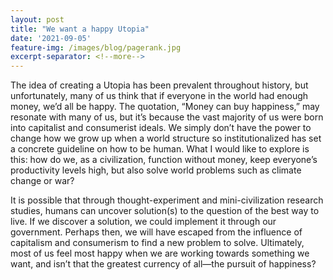 ```yaml
---
layout: post
title: "We want a happy Utopia"
date: '2021-09-05'
feature-img: /images/blog/pagerank.jpg
excerpt-separator: <!--more-->
---
```

The idea of creating a Utopia has been prevalent throughout history, but unfortunately, many of us think that if everyone in the world had enough money, we’d all be happy. The quotation, “Money can buy happiness,” may resonate with many of us, but it’s because the vast majority of us were born into capitalist and consumerist ideals. We simply don’t have the power to change how we grow up when a world structure so institutionalized has set a concrete guideline on how to be human. What I would like to explore is this: how do we, as a civilization, function without money, keep everyone’s productivity levels high, but also solve world problems such as climate change or war?

It is possible that through thought-experiment and mini-civilization research studies, humans can uncover solution(s) to the question of the best way to live. If we discover a solution, we could implement it through our government. Perhaps then, we will have escaped from the influence of capitalism and consumerism to find a new problem to solve. Ultimately, most of us feel most happy when we are working towards something we want, and isn’t that the greatest currency of all—the pursuit of happiness?
